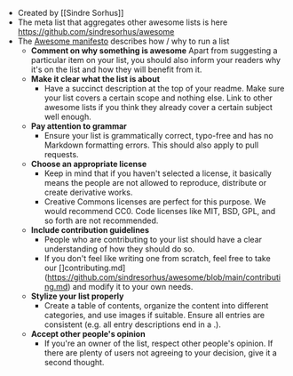 - Created by [[Sindre Sorhus]]
- The meta list that aggregates other awesome lists is here https://github.com/sindresorhus/awesome
- The [Awesome manifesto](https://github.com/sindresorhus/awesome/blob/main/awesome.md) describes how / why to run a list
	- **Comment on why something is awesome**
	  Apart from suggesting a particular item on your list, you should also inform your readers why it's on the list and how they will benefit from it.
	- **Make it clear what the list is about**
		- Have a succinct description at the top of your readme. Make sure your list covers a certain scope and nothing else. Link to other awesome lists if you think they already cover a certain subject well enough.
	- **Pay attention to grammar**
		- Ensure your list is grammatically correct, typo-free and has no Markdown formatting errors. This should also apply to pull requests.
	- **Choose an appropriate license**
		- Keep in mind that if you haven't selected a license, it basically means the people are not allowed to reproduce, distribute or create derivative works.
		- Creative Commons licenses are perfect for this purpose. We would recommend CC0. Code licenses like MIT, BSD, GPL, and so forth are not recommended.
	- **Include contribution guidelines**
		- People who are contributing to your list should have a clear understanding of how they should do so.
		- If you don't feel like writing one from scratch, feel free to take our []contributing.md](https://github.com/sindresorhus/awesome/blob/main/contributing.md) and modify it to your own needs.
	- **Stylize your list properly**
		- Create a table of contents, organize the content into different categories, and use images if suitable. Ensure all entries are consistent (e.g. all entry descriptions end in a .).
	- **Accept other people's opinion**
		- If you're an owner of the list, respect other people's opinion. If there are plenty of users not agreeing to your decision, give it a second thought.